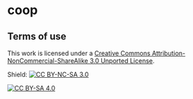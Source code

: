 # coop

## Terms of use

This work is licensed under a [Creative Commons Attribution-NonCommercial-ShareAlike 3.0 Unported License][cc-by-sa].


Shield: [![CC BY-NC-SA 3.0][cc-by-sa-shield]][cc-by-sa]

[![CC BY-SA 4.0][cc-by-sa-image]][cc-by-sa]

[cc-by-sa]: https://creativecommons.org/licenses/by-nc-sa/3.0/
[cc-by-sa-image]: https://i.creativecommons.org/l/by-nc-sa/3.0/88x31.png
[cc-by-sa-shield]: https://img.shields.io/badge/License-CC%20BY--SA%204.0-lightgrey.svg
